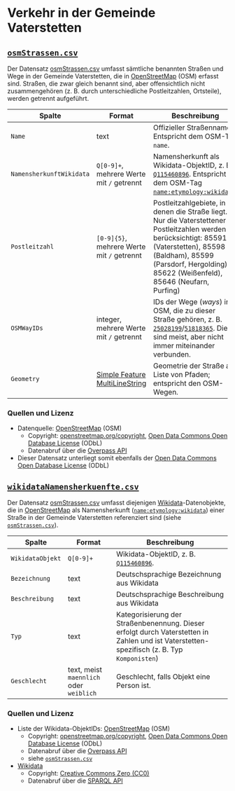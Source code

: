 # Verkehr in der Gemeinde Vaterstetten

## [`osmStrassen.csv`](./osmStrassen.csv)

Der Datensatz [osmStrassen.csv](./osmStrassen.csv) umfasst sämtliche benannten Straßen und Wege in der Gemeinde Vaterstetten, die in [OpenStreetMap](https://www.openstreetmap.org/relation/929822) (OSM) erfasst sind. Straßen, die zwar gleich benannt sind, aber offensichtlich nicht zusammengehören (z.&nbsp;B. durch unterschiedliche Postleitzahlen, Ortsteile), werden getrennt aufgeführt.

|Spalte|Format|Beschreibung
|-|-|-
|`Name`|text|Offizieller Straßenname. Entspricht dem OSM-Tag `name`.
|`NamensherkunftWikidata`|`Q[0-9]+`, mehrere Werte mit `/` getrennt|Namensherkunft als Wikidata-ObjektID, z.&nbsp;B. [`Q115460896`](https://www.wikidata.org/wiki/Q115460896). Entspricht dem OSM-Tag [`name:etymology:wikidata`](https://wiki.openstreetmap.org/wiki/Key:name:etymology:wikidata).
|`Postleitzahl`|`[0-9]{5}`, mehrere Werte mit `/` getrennt|Postleitzahlgebiete, in denen die Straße liegt. Nur die Vaterstettener Postleitzahlen werden berücksichtigt: 85591 (Vaterstetten), 85598 (Baldham), 85599 (Parsdorf, Hergolding), 85622 (Weißenfeld), 85646 (Neufarn, Purfing)
|`OSMWayIDs`|integer, mehrere Werte mit `/` getrennt|IDs der Wege (_ways_) in OSM, die zu dieser Straße gehören, z.&nbsp;B. [`25028199`](https://www.openstreetmap.org/way/25028199)/[`51818365`](https://www.openstreetmap.org/way/51818365). Diese sind meist, aber nicht immer miteinander verbunden.
|`Geometry`|[Simple Feature MultiLineString](https://de.wikipedia.org/wiki/Simple_Feature_Access)|Geometrie der Straße als Liste von Pfaden; entspricht den OSM-Wegen.

### Quellen und Lizenz

- Datenquelle: [OpenStreetMap](https://www.openstreetmap.org) (OSM)
  - Copyright: [openstreetmap.org/copyright](https://openstreetmap.org/copyright), [Open Data Commons Open Database License](https://opendatacommons.org/licenses/odbl/) (ODbL)
  - Datenabruf über die [Overpass API](https://overpass-api.de/)
- Dieser Datensatz unterliegt somit ebenfalls der [Open Data Commons Open Database License](https://opendatacommons.org/licenses/odbl/) (ODbL)


## [`wikidataNamensherkuenfte.csv`](./wikidataNamensherkuenfte.csv)

Der Datensatz [osmStrassen.csv](./osmStrassen.csv) umfasst diejenigen [Wikidata](https://www.wikidata.org)-Datenobjekte, die in [OpenStreetMap](https://www.openstreetmap.org/relation/929822) als Namensherkunft ([`name:etymology:wikidata`](https://wiki.openstreetmap.org/wiki/Key:name:etymology:wikidata)) einer Straße in der Gemeinde Vaterstetten referenziert sind (siehe [`osmStrassen.csv`](./osmStrassen.csv)).

|Spalte|Format|Beschreibung
|-|-|-
|`WikidataObjekt`|`Q[0-9]+`|Wikidata-ObjektID, z.&nbsp;B. [`Q115460896`](https://www.wikidata.org/wiki/Q115460896).
|`Bezeichnung`|text|Deutschsprachige Bezeichnung aus Wikidata
|`Beschreibung`|text|Deutschsprachige Beschreibung aus Wikidata
|`Typ`|text|Kategorisierung der Straßenbenennung. Dieser erfolgt durch Vaterstetten in Zahlen und ist Vaterstetten-spezifisch (z.&nbsp;B. Typ `Komponisten`)
|`Geschlecht`|text, meist `maennlich` oder `weiblich`|Geschlecht, falls Objekt eine Person ist.

### Quellen und Lizenz

- Liste der Wikidata-ObjektIDs: [OpenStreetMap](https://www.openstreetmap.org) (OSM)
  - Copyright: [openstreetmap.org/copyright](https://openstreetmap.org/copyright), [Open Data Commons Open Database License](https://opendatacommons.org/licenses/odbl/) (ODbL)
  - Datenabruf über die [Overpass API](https://overpass-api.de/)
  - siehe [`osmStrassen.csv`](./osmStrassen.csv)
- [Wikidata](https://www.wikidata.org)
  - Copyright: [Creative Commons Zero (CC0)](https://creativecommons.org/about/cc0)
  - Datenabruf über die [SPARQL API](https://www.wikidata.org/wiki/Wikidata:SPARQL_query_service)
